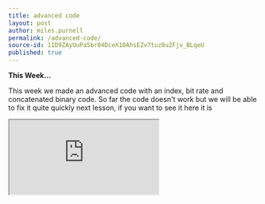 ```yaml
---
title: advanced code
layout: post
author: miles.purnell
permalink: /advanced-code/
source-id: 1ID9ZAyUuPa5br04DceX18AhsEZv7tuz8u2Fjv_BLqeU
published: true
---
```

**This Week…**

This week we made an advanced code with an index, bit rate and concatenated binary code. So far the code doesn't work but we will be able to fix it quite quickly next lesson, if you want to see it here it is
<iframe src="https://docs.google.com/spreadsheets/d/1a4kkhBZN7loNd2nPwc5Ct4HiKPj8aNRlzQDoM63EcMA/pubhtml?gid=869199597&amp;single=true&amp;widget=true&amp;headers=false"></iframe>
